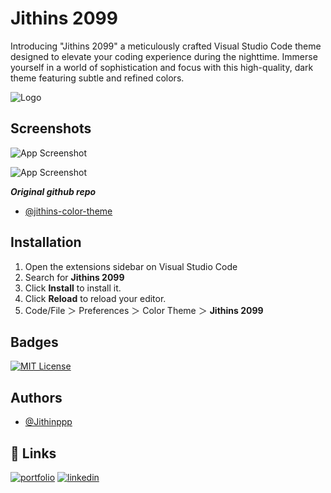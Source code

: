 # Jithins 2099

Introducing "Jithins 2099" a meticulously crafted Visual Studio Code theme designed to elevate your coding experience during the nighttime. Immerse yourself in a world of sophistication and focus with this high-quality, dark theme featuring subtle and refined colors.

![Logo]("/images/logo.png")

## Screenshots

![App Screenshot](https://via.placeholder.com/468x300?text=App+Screenshot+Here)

![App Screenshot](https://via.placeholder.com/468x300?text=App+Screenshot+Here)

**_Original github repo_**

- [@jithins-color-theme](https://github.com/Jithinppp/jithins-color-theme)

## Installation

1. Open the extensions sidebar on Visual Studio Code
2. Search for **Jithins 2099**
3. Click **Install** to install it.
4. Click **Reload** to reload your editor.
5. Code/File ＞ Preferences ＞ Color Theme ＞ **Jithins 2099**

## Badges

[![MIT License](https://img.shields.io/badge/License-MIT-green.svg)](https://choosealicense.com/licenses/mit/)

## Authors

- [@Jithinppp](https://www.github.com/Jithinppp)

## 🔗 Links

[![portfolio](https://img.shields.io/badge/my_portfolio-000?style=for-the-badge&logo=ko-fi&logoColor=white)](https://jithinp.vercel.app/)
[![linkedin](https://img.shields.io/badge/linkedin-0A66C2?style=for-the-badge&logo=linkedin&logoColor=white)](https://www.linkedin.com/in/jithin-p-8396501b7)
